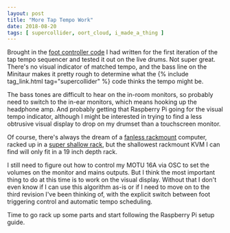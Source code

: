 ```yaml
---
layout: post
title: "More Tap Tempo Work"
date: 2018-08-20
tags: [ supercollider, oort_cloud, i_made_a_thing ]
---
```


Brought in the
[foot controller code](https://github.com/lnihlen/sc/blob/061e81764796c8527ba65445cd464de1ec87be16/tap_stream_player.scd)
I had written for the first iteration of the tap tempo sequencer and tested it
out on the live drums. Not super great. There's no visual indicator of matched
tempo, and the bass line on the Minitaur makes it pretty rough to determine
what the {% include tag_link.html tag="supercollider" %} code thinks the tempo
might be.

The bass tones are difficult to hear on the in-room monitors, so probably need
to switch to the in-ear monitors, which means hooking up the headphone amp. And
probably getting that Raspberry Pi going for the visual tempo indicator,
although I might be interested in trying to find a less obtrusive visual display
to drop on my drumset than a touchscreen monitor.

Of course, there's always the dream of a
[fanless rackmount](https://www.logicsupply.com/mk020-50/) computer, racked up
in a
[super shallow rack](https://www.amazon.com/gp/product/B00ICT5H86/ref=od_aui_detailpages00?ie=UTF8&psc=1), but the shallowest rackmount KVM I can find will only
fit in a 19 inch depth rack.

I still need to figure out how to control my MOTU 16A via OSC to set the
volumes on the monitor and mains outputs. But I think the most important thing
to do at this time is to work on the visual display. Without that I don't
even know if I can use this algorithm as-is or if I need to move on to the
third revision I've been thinking of, with the explicit switch between foot
triggering control and automatic tempo scheduling.

Time to go rack up some parts and start following the Raspberry Pi setup guide.

